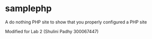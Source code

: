 samplephp
=========

A do nothing PHP site to show that you properly configured a PHP site

Modified for Lab 2 (Shulini Padhy 300067447)